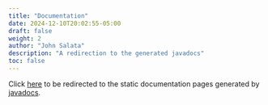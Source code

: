 ```yaml
---
title: "Documentation"
date: 2024-12-10T20:02:55-05:00
draft: false
weight: 2
author: "John Salata"
description: "A redirection to the generated javadocs"
toc: false
---
```


Click <a href="/docs/apidocs/index.html" target="_blank">here</a> to be redirected to the static documentation pages generated by [javadocs](https://docs.oracle.com/javase/8/docs/technotes/tools/windows/javadoc.html). 
